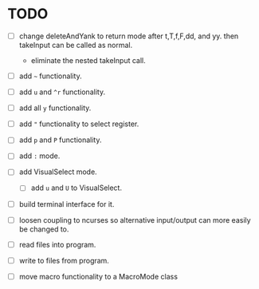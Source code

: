 # TODO  
- [ ] change deleteAndYank to return mode after t,T,f,F,dd, and yy. then takeInput can be called as normal. 
  - eliminate the nested takeInput call.
- [ ] add ```~``` functionality.
- [ ] add ```u``` and ```^r``` functionality.
- [ ] add all ``y`` functionality.
- [ ] add ``"`` functionality to select register.
- [ ] add ``p`` and ```P``` functionality.
- [ ] add ``:`` mode.
- [ ] add VisualSelect mode.
  - [ ] add ```u``` and ```U``` to VisualSelect.
- [ ] build terminal interface for it.
- [ ] loosen coupling to ncurses so alternative input/output can more easily be changed to.
- [ ] read files into program.
- [ ] write to files from program.
- [ ] move macro functionality to a MacroMode class



